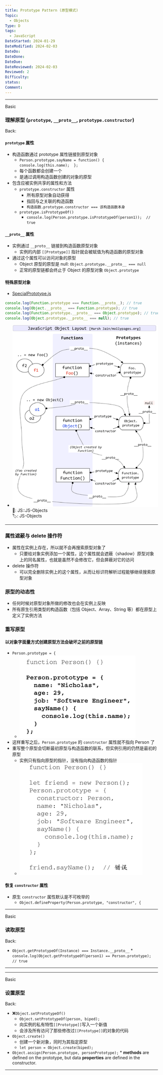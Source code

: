 ```yaml
---
title: Prototype Pattern (原型模式)
Topic:
  - Objects
Type: D
tags:
  - JavaScript
DateStarted: 2024-01-29
DateModified: 2024-02-03
DateDo:
DateDone:
DateDue:
DateReviewed: 2024-02-03
Reviewed: 2
Difficulty:
status:
Comment:
---
```


---

Basic

### 理解原型 (`prototype`, `__proto__`, `prototype.constructor`)

Back:

#### `prototype` 属性

- 构造函数通过 prototype 属性链接到原型对象
  - `Person.prototype.sayName = function() {   console.log(this.name);  };`
  - 每个函数都会创建一个
  - 是通过调用构造函数创建的对象的原型
- 包含应被实例共享的属性和方法
  - `prototype.constructor` 属性
    - 所有原型对象自动获得
    - 指回与之关联的构造函数
    - `构造函数.prototype.constructor === 该构造函数本身`
  - `prototype.isPrototypeOf()`
    - `console.log(Person.prototype.isPrototypeOf(person1));  // true`

#### `__proto__` 属性

- 实例通过 `__proto__` 链接到构造函数原型对象
  - 实例的内部 `[[Prototype]]` 指针就会被赋值为构造函数的原型对象
- 通过这个属性可以访问对象的原型
  - Object 原型的原型是 null: `Object.prototype.__proto__ === null`
  - 正常的原型链都会终止于 Object 的原型对象 `Object.prototype`

#### 特殊原型对象

- [SpecialPrototype.js](file:///e%3A/SynologyDrive/TechSkills/JS/B-JS/ProJS-Code/Chapter8ObjectsClassesAndObjectOrientedProgramming/ObjectCreation/ThePrototypePattern/SpecialPrototype.js)

```javascript
console.log(Function.prototype === Function.__proto__); // true
console.log(Object.__proto__ === Function.prototype); // true
console.log(Function.prototype.__proto__ === Object.prototype); // true
console.log(Object.prototype.__proto__ === null); // true
```

- ![](<./z-Assets/z-Prototype-Pattern-(原型模式).png>)
📌: JS::JS-Objects  
🏷️: JS-Objects
<!--ID: 1706946593114-->

---

### 属性遮蔽与 delete 操作符

- 属性在实例上存在，所以就不会再搜索原型对象了
  - 只要给对象实例添加一个属性，这个属性就会遮蔽（shadow）原型对象上的同名属性，也就是虽然不会修改它，但会屏蔽对它的访问
- delete 操作符
  - 可以完全删除实例上的这个属性，从而让标识符解析过程能够继续搜索原型对象

### 原型的动态性

- 任何时候对原型对象所做的修改也会在实例上反映
- 所有原生引用类型的构造函数（包括 Object、Array、String 等）都在原型上定义了实例方法

### 重写原型

#### 以对象字面量方式创建原型方法会破坏之前的原型链

- `Person.prototype = {`
  - ![image](./z-Assets/b24562708490c8c760d324ea010575ff.png)
- 这样重写之后，`Person.prototype` 的 `constructor` 属性就不指向 Person 了
- 重写整个原型会切断最初原型与构造函数的联系，但实例引用的仍然是最初的原型
  - 实例只有指向原型的指针，没有指向构造函数的指针
  - ![image](./z-Assets/1880ffbe51fc5a18d9a461a92a14da6e.png)

#### 恢复 `constructor` 属性

- 原生 `constructor` 属性默认是不可枚举的
  - `Object.defineProperty(Person.prototype, "constructor", {`

---

Basic

### 读取原型

Back:

- `Object.getPrototypeOf(Instance) === Instance.__proto__` \* `console.log(Object.getPrototypeOf(person1) == Person.prototype);  // true`
<!--ID: 1706946593127-->

---

---

Basic

### 设置原型

Back:

- ❌`Object.setPrototypeOf()`
  - `Object.setPrototypeOf(person, biped);`
  - 向实例的私有特性`[[Prototype]]`写入一个新值
  - 会涉及所有访问了那些修改过`[[Prototype]]`的对象的代码
- `Object.create()`
  - 创建一个新对象，同时为其指定原型
  - `let person = Object.create(biped); `
- `Object.assign(Person.prototype, personPrototype);` \* **methods** are defined on the prototype, but data **properties** are defined in the constructor.
<!--ID: 1706946593138-->

---
